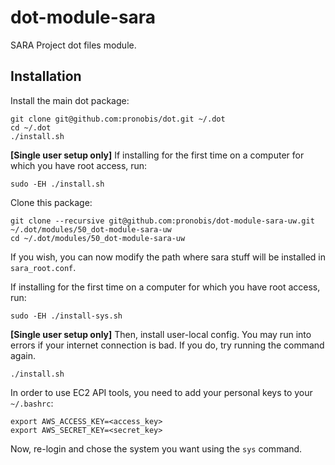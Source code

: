# dot-module-sara
SARA Project dot files module.

## Installation

Install the main dot package:
```
git clone git@github.com:pronobis/dot.git ~/.dot
cd ~/.dot
./install.sh
```

**[Single user setup only]** If installing for the first time on a computer for which you have root access, run:
```
sudo -EH ./install.sh
```

Clone this package:
```
git clone --recursive git@github.com:pronobis/dot-module-sara-uw.git ~/.dot/modules/50_dot-module-sara-uw
cd ~/.dot/modules/50_dot-module-sara-uw
```

If you wish, you can now modify the path where sara stuff will be installed in `sara_root.conf`.

If installing for the first time on a computer for which you have root access, run:
```
sudo -EH ./install-sys.sh
```

**[Single user setup only]** Then, install user-local config. You may run into errors if your internet connection is bad. If you do, try running the command again.
```
./install.sh
```

In order to use EC2 API tools, you need to add your personal keys to your `~/.bashrc`:
```
export AWS_ACCESS_KEY=<access_key>
export AWS_SECRET_KEY=<secret_key>
```

Now, re-login and chose the system you want using the `sys` command.
